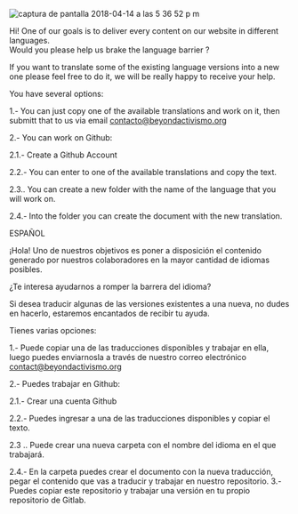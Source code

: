 ![captura de pantalla 2018-04-14 a las 5 36 52 p m](https://user-images.githubusercontent.com/32823481/38769888-7f244cea-400a-11e8-80a7-293dc415c086.png)

Hi! One of our goals is to deliver every content on our website in different languages.  
Would you please help us brake the language barrier ?

If you want to translate some of the existing language versions into a new one please feel free to do it, we will be really happy to receive your help.

You have several options:


1.- You can just copy one of the available translations and work on it, then submitt that to us via email contacto@beyondactivismo.org


2.- You can work on Github:

2.1.- Create a Github Account

2.2.- You can enter to one of the available translations and copy the text. 

2.3.. You can create a new folder with the name of the language that you will work on.

2.4.- Into the folder you can create the document with the new translation. 


ESPAÑOL

¡Hola! Uno de nuestros objetivos es poner a disposición el contenido generado por nuestros colaboradores en la mayor cantidad de idiomas posibles.

¿Te interesa ayudarnos a romper la barrera del idioma?

Si desea traducir algunas de las versiones existentes a una nueva, no dudes en hacerlo, estaremos encantados de recibir tu ayuda.

Tienes varias opciones:


1.- Puede copiar una de las traducciones disponibles y trabajar en ella, luego puedes enviarnosla a través de nuestro correo electrónico contact@beyondactivismo.org

2.- Puedes trabajar en Github:

2.1.- Crear una cuenta Github

2.2.- Puedes ingresar a una de las traducciones disponibles y copiar el texto.

2.3 .. Puede crear una nueva carpeta con el nombre del idioma en el que trabajará.

2.4.- En la carpeta puedes crear el documento con la nueva traducción, pegar el contenido que vas a traducir y trabajar en nuestro repositorio. 
3.- Puedes copiar este repositorio y trabajar una versión en tu propio repositorio de Gitlab. 
